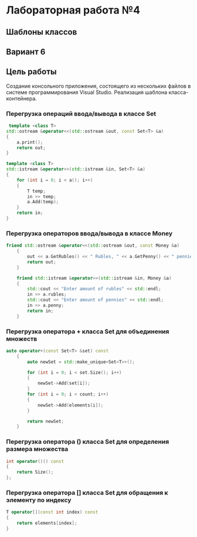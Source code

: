 
# Лабораторная работа №4 #

## Шаблоны классов ##

## Вариант 6 ##
 

## Цель работы ##
Создание консольного приложения, состоящего из нескольких файлов в системе  программирования Visual Studio. Реализация шаблона класса-контейнера. 

### Перегрузка операций ввода/вывода в классе Set ###
```c++
 template <class T>
std::ostream &operator<<(std::ostream &out, const Set<T> &a)
{
	a.print();
	return out;
}

template <class T>
std::istream &operator>>(std::istream &in, Set<T> &a)
{
	for (int i = 0; i < a(); i++)
	{
		T temp;
		in >> temp;
		a.Add(temp);
	}
	return in;
}
```

### Перегрузка операторов ввода/вывода в классе Money ###

```c++
friend std::ostream &operator<<(std::ostream &out, const Money &a)
	{
		out << a.GetRubles() << " Rubles, " << a.GetPenny() << " pennies" << std::endl;
		return out;
	}

	friend std::istream &operator>>(std::istream &in, Money &a)
	{
		std::cout << "Enter amount of rubles" << std::endl;
		in >> a.rubles;
		std::cout << "Enter amount of pennies" << std::endl;
		in >> a.penny;
		return in;
	}
```

### Перегрузка оператора + класса Set для объединения множеств ###

```c++
auto operator+(const Set<T> &set) const
	{
		auto newSet = std::make_unique<Set<T>>();

		for (int i = 0; i < set.Size(); i++)
		{
			newSet->Add(set[i]);
		}
		for (int i = 0; i < count; i++)
		{
			newSet->Add(elements[i]);
		}

		return newSet;
	}
```

### Перегрузка оператора () класса Set для определения размера множества ###

```c++
int operator()() const
{
	return Size();
};
```

### Перегрузка оператора [] класса Set для обращения к элементу по индексу ###

```c++
T operator[](const int index) const
{
	return elements[index];
}
```
